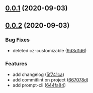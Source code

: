 ## [0.0.1](https://github.com/BigBugaboo/easyMould/compare/v0.0.2...v0.0.1) (2020-09-03)



## [0.0.2](https://github.com/BigBugaboo/easyMould/compare/667078da47c7470f5591bffe44fca0e71087ac44...v0.0.2) (2020-09-03)


### Bug Fixes

* deleted cz-customizable ([9d3d1d6](https://github.com/BigBugaboo/easyMould/commit/9d3d1d61b8377bcee9ab9f565ba81375c515327e))


### Features

* add changelog ([5f741ca](https://github.com/BigBugaboo/easyMould/commit/5f741ca8e4f4f964abc0b58e853fa84dd116f9cc))
* add commitlint on project ([667078d](https://github.com/BigBugaboo/easyMould/commit/667078da47c7470f5591bffe44fca0e71087ac44))
* add prompt-cli ([644fa84](https://github.com/BigBugaboo/easyMould/commit/644fa8445128eb39cb1c0a10a0d16facd6a45cc6))



